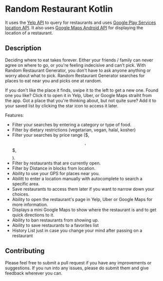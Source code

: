 # Random Restaurant Kotlin

It uses the [Yelp API](https://www.yelp.com/developers) to query for restaurants and uses [Google Play Services location API](https://developers.google.com/android/reference/com/google/android/gms/location/package-summary). It also uses [Google Maps Android API](https://developers.google.com/maps/documentation/android-api/) for displaying the location of a restaurant.

## Description

Deciding where to eat takes forever. Either your friends / family can never agree on where to go, or you're feeling indecisive and can't pick. With Random Restaurant Generator, you don't have to ask anyone anything or worry about what to pick. Random Restaurant Generator searches for places to eat near you and picks one at random. 

If you don't like the place it finds, swipe it to the left to get a new one. Found one you like? Click it to open it in Yelp, Uber, or Google Maps straiht from the app. Got a place that you're thinking about, but not quite sure? Add it to your saved list by clicking the star icon to access it later.

Features:
 - Filter your searches by entering a category or type of food.
 - Filter by dietary restrictions (vegetarian, vegan, halal, kosher)
 - Filter your searches by price range ($, $$, $$$, $$$$).
 - Filter by restaurants that are currently open. 
 - Filter by Distance in blocks from location.
 - Ability to use your GPS for places near you.
 - Abilitt to enter a location manually with autocomplete to search a specific area.
 - Save restaurants to access them later if you want to narrow down your choices.
 - Ability to open the restaurant's page in Yelp, Uber or Google Maps for more information.
 - Displays a mini Google Maps to show where the restaurant is and to get quick directions to it.
 - Ability to ban restaurants from showing up.
 - Ability to save restaurants to a favorites list
 - History List just in case you change your mind after passing on a restaurant 
 
## Contributing

Please feel free to submit a pull request if you have any improvements or suggestions. If you run into any issues, please do submit them and give feedback wherever you can.


